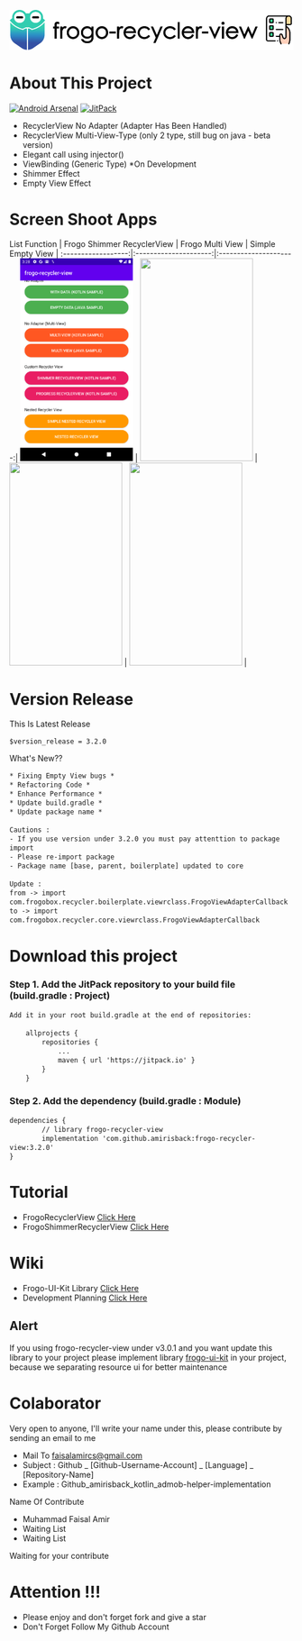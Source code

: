 ![ScreenShoot Apps](docs/image/ss_banner.png?raw=true)

# About This Project
[![Android Arsenal](https://img.shields.io/badge/Android%20Arsenal-frogo--recycler--view-brightgreen.svg?style=flat-square)](https://android-arsenal.com/details/1/8205)
[![JitPack](https://jitpack.io/v/amirisback/frogo-recycler-view.svg?style=flat-square)](https://jitpack.io/#amirisback/frogo-recycler-view)
- RecyclerView No Adapter (Adapter Has Been Handled)
- RecyclerView Multi-View-Type (only 2 type, still bug on java - beta version)
- Elegant call using injector()
- ViewBinding (Generic Type) *On Development
- Shimmer Effect
- Empty View Effect

# Screen Shoot Apps

List Function |   Frogo Shimmer RecyclerView |   Frogo Multi View | Simple Empty View |
:------------------:|:---------------------:|:---------------------:|
<span align="center"><img width="200px" height="360px" src="docs/image/ss_main.png"></span> | <span align="center"><img width="200px" height="360px" src="docs/image/sample_shimmer.gif"></span> | <span align="center"><img width="200px" height="360px" src="docs/image/ss_multi-view.png"></span> | <span align="center"><img width="200px" height="360px" src="docs/image/ss_empty.png"></span> |

# Version Release
This Is Latest Release

    $version_release = 3.2.0

What's New??

    * Fixing Empty View bugs *
    * Refactoring Code *
    * Enhance Performance *
    * Update build.gradle *
    * Update package name *

    Cautions :
    - If you use version under 3.2.0 you must pay attenttion to package import
    - Please re-import package
    - Package name [base, parent, boilerplate] updated to core

    Update :
    from -> import com.frogobox.recycler.boilerplate.viewrclass.FrogoViewAdapterCallback
    to -> import com.frogobox.recycler.core.viewrclass.FrogoViewAdapterCallback


# Download this project

### Step 1. Add the JitPack repository to your build file (build.gradle : Project)
    
    Add it in your root build.gradle at the end of repositories:
    
    	allprojects {
    		repositories {
    			...
    			maven { url 'https://jitpack.io' }
    		}
    	}
      
### Step 2. Add the dependency (build.gradle : Module)
    
    dependencies {
            // library frogo-recycler-view
            implementation 'com.github.amirisback:frogo-recycler-view:3.2.0'
    }

# Tutorial
- FrogoRecyclerView [Click Here](https://github.com/amirisback/frogo-recycler-view/blob/master/docs/tutorial/FrogoRecyclerView.md)
- FrogoShimmerRecyclerView [Click Here](https://github.com/amirisback/frogo-recycler-view/blob/master/docs/tutorial/FrogoShimmerRecyclerView.md)

# Wiki
- Frogo-UI-Kit Library [Click Here](https://github.com/amirisback/frogo-ui-kit)
- Development Planning [Click Here](https://github.com/amirisback/frogo-recycler-view/wiki/Development-Planning)
##  Alert
If you using frogo-recycler-view under v3.0.1 and you want update this library to your project please implement library [frogo-ui-kit](https://github.com/amirisback/frogo-ui-kit) in your project, because we separating resource ui for better maintenance

# Colaborator
Very open to anyone, I'll write your name under this, please contribute by sending an email to me

- Mail To faisalamircs@gmail.com
- Subject : Github _ [Github-Username-Account] _ [Language] _ [Repository-Name]
- Example : Github_amirisback_kotlin_admob-helper-implementation

Name Of Contribute
- Muhammad Faisal Amir
- Waiting List
- Waiting List

Waiting for your contribute

# Attention !!!
- Please enjoy and don't forget fork and give a star
- Don't Forget Follow My Github Account
